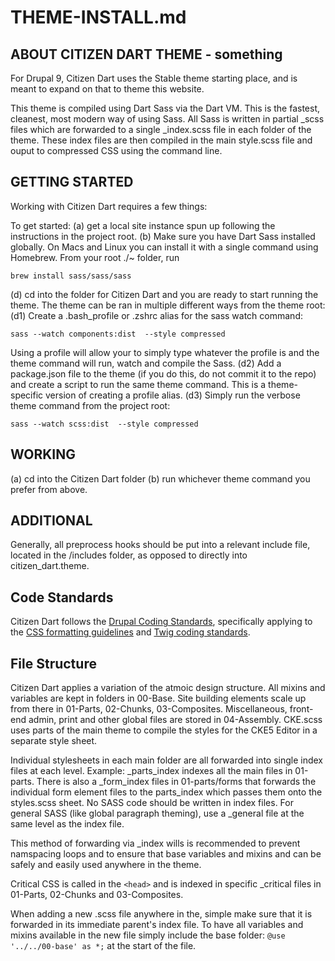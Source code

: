 # THEME-INSTALL.md

## ABOUT CITIZEN DART THEME - something

For Drupal 9, Citizen Dart uses the Stable theme starting place, and is meant to expand on that to theme this website.

This theme is compiled using Dart Sass via the Dart VM. This is the fastest, cleanest, most modern way of using Sass. All Sass is written in partial _scss files which are forwarded to a single _index.scss file in each folder of the theme. These index files are then compiled in the main style.scss file and ouput to compressed CSS using the command line.

## GETTING STARTED

Working with Citizen Dart requires a few things:

To get started:
(a) get a local site instance spun up following the instructions in the project root.
(b) Make sure you have Dart Sass installed globally.  On Macs and Linux you can install it with a single command using Homebrew.  From your root ./~ folder, run
```
brew install sass/sass/sass
```
(d) cd into the folder for Citizen Dart and you are ready to start running the theme. The theme can be ran in multiple different ways from the theme root:
(d1) Create a .bash_profile or .zshrc alias for the sass watch command:
```
sass --watch components:dist  --style compressed
```
Using a profile will allow your to simply type whatever the profile is and the theme command will run, watch and compile the Sass.
(d2) Add a package.json file to the theme (if you do this, do not commit it to the repo) and create a script to run the same theme command. This is a theme-specific version of creating a profile alias.
(d3) Simply run the verbose theme command from the project root:
```
sass --watch scss:dist  --style compressed
```

## WORKING

(a) cd into the Citizen Dart folder
(b) run whichever theme command you prefer from above.

## ADDITIONAL

Generally, all preprocess hooks should be put into a relevant include file, located in the /includes folder, as opposed to directly into citizen_dart.theme.

## Code Standards

Citizen Dart follows the [Drupal Coding Standards](https://www.drupal.org/docs/develop/standards),
specifically applying to the [CSS formatting guidelines](https://www.drupal.org/docs/develop/standards/css/css-formatting-guidelines)
and [Twig coding standards](https://www.drupal.org/docs/develop/coding-standards/twig-coding-standards).

## File Structure

Citizen Dart applies a variation of the atmoic design structure. All mixins and variables are kept in folders in 00-Base. Site building elements scale up from there in 01-Parts, 02-Chunks, 03-Composites. Miscellaneous, front-end admin, print and other global files are stored in 04-Assembly.  CKE.scss uses parts of the main theme to compile the styles for the CKE5 Editor in a separate style sheet.

Individual stylesheets in each main folder are all forwarded into single index files at each level. Example: _parts_index indexes all the main files in 01-parts.  There is also a _form_index files in 01-parts/forms that forwards the individual form element files to the parts_index which passes them onto the styles.scss sheet.  No SASS code should be written in index files.  For general SASS (like global paragraph theming), use a _general file at the same level as the index file.

This method of forwarding via _index wills is recommended to prevent namspacing loops and to ensure that base variables and mixins and can be safely and easily used anywhere in the theme.

Critical CSS is called in the `<head>` and is indexed in specific _critical files in 01-Parts, 02-Chunks and 03-Composites.

When adding a new .scss file anywhere in the, simple make sure that it is forwarded in its immediate parent's index file. To have all variables and mixins available in the new file simply include the base folder: `@use '../../00-base' as *;` at the start of the file.
